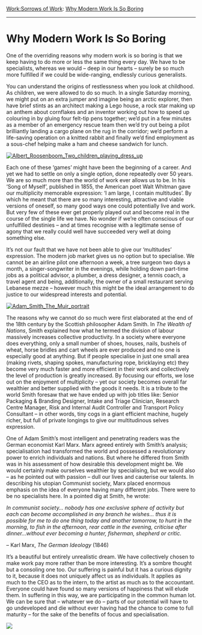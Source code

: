 [Work:](https://www.theschooloflife.com/thebookoflife/category/work/)[Sorrows of Work](https://www.theschooloflife.com/thebookoflife/category/work/sorrows-of-work/): [Why Modern Work Is So Boring](https://www.theschooloflife.com/thebookoflife/why-modern-work-is-so-boring/)

* * *

# Why Modern Work Is So Boring

One of the overriding reasons why modern work is so boring is that we keep having to do more or less the same thing every day. We have to be specialists, whereas we would – deep in our hearts – surely be so much more fulfilled if we could be wide-ranging, endlessly curious generalists.

You can understand the origins of restlessness when you look at childhood. As children, we were allowed to do so much. In a single Saturday morning, we might put on an extra jumper and imagine being an arctic explorer, then have brief stints as an architect making a Lego house, a rock star making up an anthem about cornflakes and an inventor working out how to speed up colouring in by gluing four felt-tip pens together; we’d put in a few minutes as a member of an emergency rescue team then we’d try out being a pilot brilliantly landing a cargo plane on the rug in the corridor; we’d perform a life-saving operation on a knitted rabbit and finally we’d find employment as a sous-chef helping make a ham and cheese sandwich for lunch.

[![Albert_Roosenboom_Two_children_playing_dress_up](https://www.theschooloflife.com/thebookoflife/wp-content/uploads/2017/02/Albert_Roosenboom_Two_children_playing_dress_up.jpg)](http://www.thebookoflife.org/wp-content/uploads/2017/02/Albert_Roosenboom_Two_children_playing_dress_up.jpg)

Each one of these ‘games’ might have been the beginning of a career. And yet we had to settle on only a single option, done repeatedly over 50 years. We are so much more than the world of work ever allows us to be. In his ‘Song of Myself’, published in 1855, the American poet Walt Whitman gave our multiplicity memorable expression: ‘I am large, I contain multitudes’. By which he meant that there are so many interesting, attractive and viable versions of oneself, so many good ways one could potentially live and work. But very few of these ever get properly played out and become real in the course of the single life we have. No wonder if we’re often conscious of our unfulfilled destinies – and at times recognise with a legitimate sense of agony that we really could well have succeeded very well at doing something else.

It’s not our fault that we have not been able to give our ‘multitudes’ expression. The modern job market gives us no option but to specialise. We cannot be an airline pilot one afternoon a week, a tree surgeon two days a month, a singer-songwriter in the evenings, while holding down part-time jobs as a political advisor, a plumber, a dress designer, a tennis coach, a travel agent and being, additionally, the owner of a small restaurant serving Lebanese mezze – however much this might be the ideal arrangement to do justice to our widespread interests and potential.

[![Adam_Smith_The_Muir_portrait](https://www.theschooloflife.com/thebookoflife/wp-content/uploads/2017/02/Adam_Smith_The_Muir_portrait.jpg)](http://www.thebookoflife.org/wp-content/uploads/2017/02/Adam_Smith_The_Muir_portrait.jpg)

The reasons why we cannot do so much were first elaborated at the end of the 18th century by the Scottish philosopher Adam Smith. In _The Wealth of Nations_, Smith explained how what he termed the division of labour massively increases collective productivity. In a society where everyone does everything, only a small number of shoes, houses, nails, bushels of wheat, horse bridles and cart wheels are ever produced and no one is especially good at anything. But if people specialise in just one small area (making rivets, shaping spokes, manufacturing rope, bricklaying etc) they become very much faster and more efficient in their work and collectively the level of production is greatly increased. By focusing our efforts, we lose out on the enjoyment of multiplicity – yet our society becomes overall far wealthier and better supplied with the goods it needs. It is a tribute to the world Smith foresaw that we have ended up with job titles like: Senior Packaging & Branding Designer, Intake and Triage Clinician, Research Centre Manager, Risk and Internal Audit Controller and Transport Policy Consultant – in other words, tiny cogs in a giant efficient machine, hugely richer, but full of private longings to give our multitudinous selves expression.

One of Adam Smith’s most intelligent and penetrating readers was the German economist Karl Marx. Marx agreed entirely with Smith’s analysis; specialisation had transformed the world and possessed a revolutionary power to enrich individuals and nations. But where he differed from Smith was in his assessment of how desirable this development might be. We would certainly make ourselves wealthier by specialising, but we would also – as he pointed out with passion – dull our lives and cauterise our talents. In describing his utopian Communist society, Marx placed enormous emphasis on the idea of everyone having many different jobs. There were to be no specialists here. In a pointed dig at Smith, he wrote:

_In communist society… nobody has one exclusive sphere of activity but each can become accomplished in any branch he wishes… thus it is possible for me to do one thing today and another tomorrow, to hunt in the morning, to fish in the afternoon, rear cattle in the evening, criticise after dinner…without ever becoming a hunter, fisherman, shepherd or critic._

– Karl Marx, _The German Ideology_ (1846)

It’s a beautiful but entirely unrealistic dream. We have collectively chosen to make work pay more rather than be more interesting. It’s a sombre thought but a consoling one too. Our suffering is painful but it has a curious dignity to it, because it does not uniquely affect us as individuals. It applies as much to the CEO as to the intern, to the artist as much as to the accountant. Everyone could have found so many versions of happiness that will elude them. In suffering in this way, we are participating in the common human lot. We can be sure that – whatever we do – parts of our potential will have to go undeveloped and die without ever having had the chance to come to full maturity – for the sake of the benefits of focus and specialisation.

[![](https://img.youtube.com/vi/xtKhYhZwTCw/0.jpg)](https://www.youtube.com/embed/xtKhYhZwTCw '')
